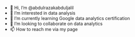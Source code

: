 - 👋 Hi, I’m @abdulrazakabduljalil
- 👀 I’m interested in data analysis
- 🌱 I’m currently learning Google data analytics certification
- 💞️ I’m looking to collaborate on data analytics
- 📫 How to reach me via my page

<!---
abdulrazakabduljalil/abdulrazakabduljalil is a ✨ special ✨ repository because its `README.md` (this file) appears on your GitHub profile.
You can click the Preview link to take a look at your changes.
--->
